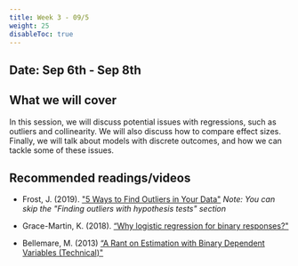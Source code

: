 ```yaml
---
title: Week 3 - 09/5
weight: 25
disableToc: true
---
```


## Date: Sep 6th - Sep 8th

## What we will cover

In this session, we will discuss potential issues with regressions, such as outliers and collinearity. We will also discuss how to compare effect sizes. Finally, we will talk about models with discrete outcomes, and how we can tackle some of these issues.

## Recommended readings/videos

- Frost, J. (2019). ["5 Ways to Find Outliers in Your Data"](https://statisticsbyjim.com/basics/outliers/) *Note: You can skip the "Finding outliers with hypothesis tests" section*

- Grace-Martin, K. (2018). [“Why logistic regression for binary responses?"](https://www.theanalysisfactor.com/why-logistic-regression-for-binary-response/)

- Bellemare, M. (2013) [“A Rant on Estimation with Binary Dependent Variables (Technical)"](http://marcfbellemare.com/wordpress/8951)

<!-- 
## Slides

{{% button href="https://sta235.netlify.app/Classes/Week3/2_PotentialOutcomes/f2022_sta235h_5_PotentialOutcomes.html" icon="fas fa-external-link-alt" icon-position="right" %}}New window{{% /button %}} {{% button href="https://sta235.netlify.app/Classes/Week3/2_PotentialOutcomes/f2021_sta235h_5_PotentialOutcomes.pdf" icon="fas fa-file-pdf" icon-position="right" %}}Download{{% /button %}} 

{{< slides src="https://sta235.netlify.app/Classes/Week3/2_PotentialOutcomes/f2021_sta235h_5_PotentialOutcomes.html" >}}


## Code

Here is the R code we will review in class, with some additional data and questions <a onclick="ga('send', 'event', 'External-Link','click','code3','0','Link');" href="https://raw.githubusercontent.com/maibennett/sta235/main/exampleSite/content/Classes/Week3/2_PotentialOutcomes/code/f2021_sta235h_5_PO.R" target="_blank" class="btn btn-default">Download<i class="fas fa-code"></i></a> -->